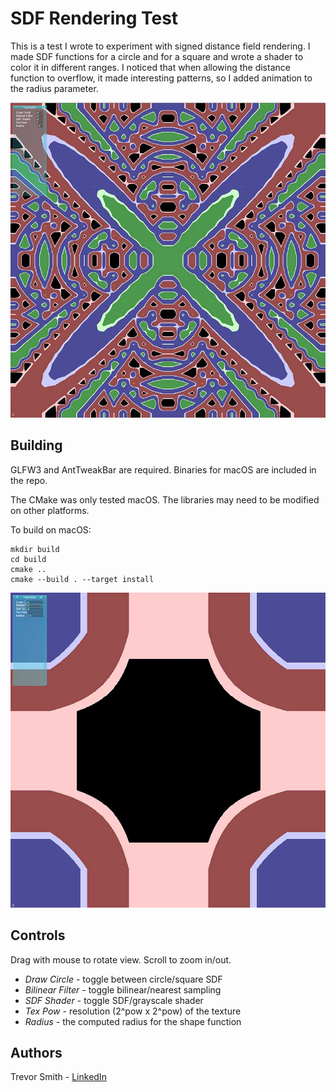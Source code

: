 # SDF Rendering Test

This is a test I wrote to experiment with signed distance field rendering. I made SDF functions for a circle and for a square and wrote a shader to color it in different ranges. I noticed that when allowing the distance function to overflow, it made interesting patterns, so I added animation to the radius parameter.

![screenshot1](screenshot1.jpg)

## Building

GLFW3 and AntTweakBar are required. Binaries for macOS are included in the repo.

The CMake was only tested macOS. The libraries may need to be modified on other platforms.

To build on macOS:
```
mkdir build
cd build
cmake ..
cmake --build . --target install
```

![screenshot2](screenshot2.jpg)

## Controls

Drag with mouse to rotate view. Scroll to zoom in/out.

- *Draw Circle* - toggle between circle/square SDF
- *Bilinear Filter* - toggle bilinear/nearest sampling
- *SDF Shader* - toggle SDF/grayscale shader
- *Tex Pow* - resolution (2^pow x 2^pow) of the texture
- *Radius* - the computed radius for the shape function

## Authors

Trevor Smith - [LinkedIn](https://linkedin.com/in/trevorsm/)
